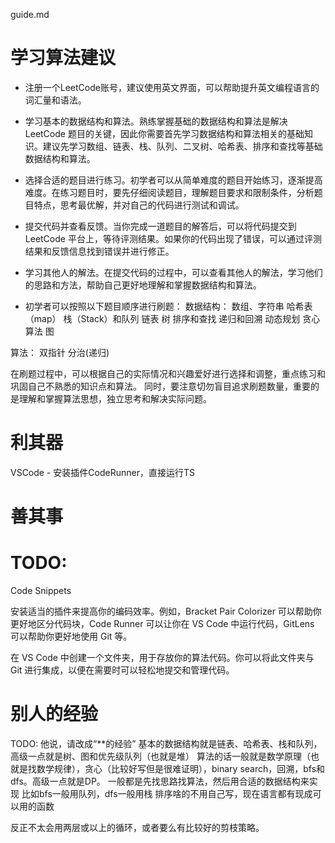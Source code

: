 guide.md
# 学习算法建议
- 注册一个LeetCode账号，建议使用英文界面，可以帮助提升英文编程语言的词汇量和语法。
- 学习基本的数据结构和算法。熟练掌握基础的数据结构和算法是解决 LeetCode 题目的关键，因此你需要首先学习数据结构和算法相关的基础知识。建议先学习数组、链表、栈、队列、二叉树、哈希表、排序和查找等基础数据结构和算法。
- 选择合适的题目进行练习。初学者可以从简单难度的题目开始练习，逐渐提高难度。在练习题目时，要先仔细阅读题目，理解题目要求和限制条件，分析题目特点，思考最优解，并对自己的代码进行测试和调试。
- 提交代码并查看反馈。当你完成一道题目的解答后，可以将代码提交到 LeetCode 平台上，等待评测结果。如果你的代码出现了错误，可以通过评测结果和反馈信息找到错误并进行修正。
- 学习其他人的解法。在提交代码的过程中，可以查看其他人的解法，学习他们的思路和方法，帮助自己更好地理解和掌握数据结构和算法。

- 初学者可以按照以下题目顺序进行刷题：
数据结构：
数组、字符串
哈希表（map）
栈（Stack）和队列
链表
树
排序和查找
递归和回溯
动态规划
贪心算法
图

算法：
双指针
分治(递归)

在刷题过程中，可以根据自己的实际情况和兴趣爱好进行选择和调整，重点练习和巩固自己不熟悉的知识点和算法。
同时，要注意切勿盲目追求刷题数量，重要的是理解和掌握算法思想，独立思考和解决实际问题。



# 利其器
VSCode - 安装插件CodeRunner，直接运行TS



# 善其事



# TODO:
Code Snippets

安装适当的插件来提高你的编码效率。例如，Bracket Pair Colorizer 可以帮助你更好地区分代码块，Code Runner 可以让你在 VS Code 中运行代码，GitLens 可以帮助你更好地使用 Git 等。

在 VS Code 中创建一个文件夹，用于存放你的算法代码。你可以将此文件夹与 Git 进行集成，以便在需要时可以轻松地提交和管理代码。

# 别人的经验
TODO: 他说，请改成“**的经验”
基本的数据结构就是链表、哈希表、栈和队列，高级一点就是树、图和优先级队列（也就是堆）
算法的话一般就是数学原理（也就是找数学规律），贪心（比较好写但是很难证明），binary search，回溯，bfs和dfs。高级一点就是DP。
一般都是先找思路找算法，然后用合适的数据结构来实现
比如bfs一般用队列，dfs一般用栈
排序啥的不用自己写，现在语言都有现成可以用的函数

反正不太会用两层或以上的循环，或者要么有比较好的剪枝策略。


